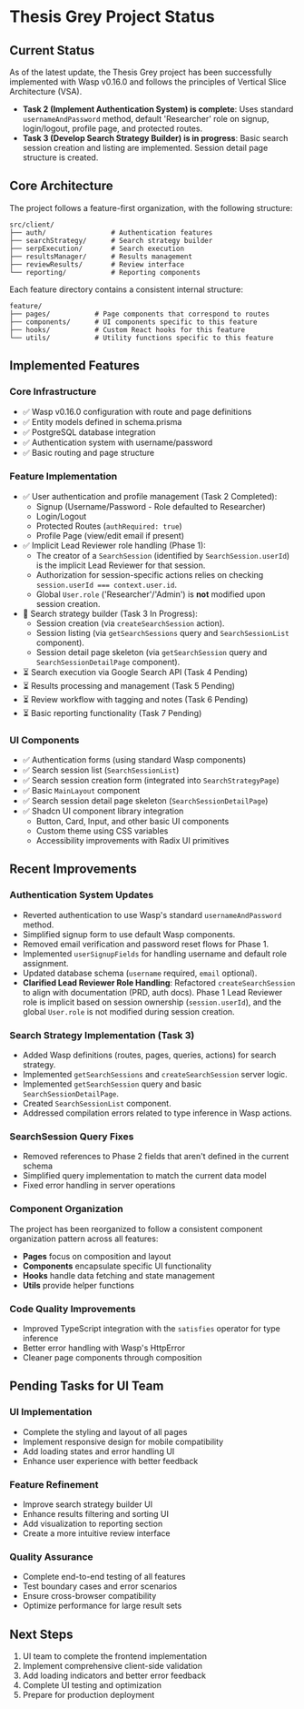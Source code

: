 # Thesis Grey Project Status

## Current Status

As of the latest update, the Thesis Grey project has been successfully implemented with Wasp v0.16.0 and follows the principles of Vertical Slice Architecture (VSA). 

- **Task 2 (Implement Authentication System) is complete**: Uses standard `usernameAndPassword` method, default 'Researcher' role on signup, login/logout, profile page, and protected routes. 
- **Task 3 (Develop Search Strategy Builder) is in progress**: Basic search session creation and listing are implemented. Session detail page structure is created.

## Core Architecture

The project follows a feature-first organization, with the following structure:

```
src/client/
├── auth/                # Authentication features
├── searchStrategy/      # Search strategy builder
├── serpExecution/       # Search execution
├── resultsManager/      # Results management
├── reviewResults/       # Review interface
└── reporting/           # Reporting components
```

Each feature directory contains a consistent internal structure:

```
feature/
├── pages/           # Page components that correspond to routes
├── components/      # UI components specific to this feature
├── hooks/           # Custom React hooks for this feature
└── utils/           # Utility functions specific to this feature
```

## Implemented Features

### Core Infrastructure
- ✅ Wasp v0.16.0 configuration with route and page definitions
- ✅ Entity models defined in schema.prisma
- ✅ PostgreSQL database integration
- ✅ Authentication system with username/password
- ✅ Basic routing and page structure

### Feature Implementation
- ✅ User authentication and profile management (Task 2 Completed):
  - Signup (Username/Password - Role defaulted to Researcher)
  - Login/Logout
  - Protected Routes (`authRequired: true`)
  - Profile Page (view/edit email if present)
- ✅ Implicit Lead Reviewer role handling (Phase 1):
  - The creator of a `SearchSession` (identified by `SearchSession.userId`) is the implicit Lead Reviewer for that session.
  - Authorization for session-specific actions relies on checking `session.userId === context.user.id`.
  - Global `User.role` ('Researcher'/'Admin') is **not** modified upon session creation.
- 🚧 Search strategy builder (Task 3 In Progress):
  - Session creation (via `createSearchSession` action).
  - Session listing (via `getSearchSessions` query and `SearchSessionList` component).
  - Session detail page skeleton (via `getSearchSession` query and `SearchSessionDetailPage` component).
- ⏳ Search execution via Google Search API (Task 4 Pending)
- ⏳ Results processing and management (Task 5 Pending)
- ⏳ Review workflow with tagging and notes (Task 6 Pending)
- ⏳ Basic reporting functionality (Task 7 Pending)

### UI Components
- ✅ Authentication forms (using standard Wasp components)
- ✅ Search session list (`SearchSessionList`)
- ✅ Search session creation form (integrated into `SearchStrategyPage`)
- ✅ Basic `MainLayout` component
- ✅ Search session detail page skeleton (`SearchSessionDetailPage`)
- ✅ Shadcn UI component library integration
  - Button, Card, Input, and other basic UI components
  - Custom theme using CSS variables
  - Accessibility improvements with Radix UI primitives

## Recent Improvements

### Authentication System Updates
- Reverted authentication to use Wasp's standard `usernameAndPassword` method.
- Simplified signup form to use default Wasp components.
- Removed email verification and password reset flows for Phase 1.
- Implemented `userSignupFields` for handling username and default role assignment.
- Updated database schema (`username` required, `email` optional).
- **Clarified Lead Reviewer Role Handling**: Refactored `createSearchSession` to align with documentation (PRD, auth docs). Phase 1 Lead Reviewer role is implicit based on session ownership (`session.userId`), and the global `User.role` is not modified during session creation.

### Search Strategy Implementation (Task 3)
- Added Wasp definitions (routes, pages, queries, actions) for search strategy.
- Implemented `getSearchSessions` and `createSearchSession` server logic.
- Implemented `getSearchSession` query and basic `SearchSessionDetailPage`.
- Created `SearchSessionList` component.
- Addressed compilation errors related to type inference in Wasp actions.

### SearchSession Query Fixes
- Removed references to Phase 2 fields that aren't defined in the current schema
- Simplified query implementation to match the current data model
- Fixed error handling in server operations

### Component Organization
The project has been reorganized to follow a consistent component organization pattern across all features:
- **Pages** focus on composition and layout
- **Components** encapsulate specific UI functionality
- **Hooks** handle data fetching and state management
- **Utils** provide helper functions

### Code Quality Improvements
- Improved TypeScript integration with the `satisfies` operator for type inference
- Better error handling with Wasp's HttpError
- Cleaner page components through composition

## Pending Tasks for UI Team

### UI Implementation
- Complete the styling and layout of all pages
- Implement responsive design for mobile compatibility
- Add loading states and error handling UI
- Enhance user experience with better feedback

### Feature Refinement
- Improve search strategy builder UI
- Enhance results filtering and sorting UI
- Add visualization to reporting section
- Create a more intuitive review interface

### Quality Assurance
- Complete end-to-end testing of all features
- Test boundary cases and error scenarios
- Ensure cross-browser compatibility
- Optimize performance for large result sets

## Next Steps

1. UI team to complete the frontend implementation
2. Implement comprehensive client-side validation
3. Add loading indicators and better error feedback
4. Complete UI testing and optimization
5. Prepare for production deployment 